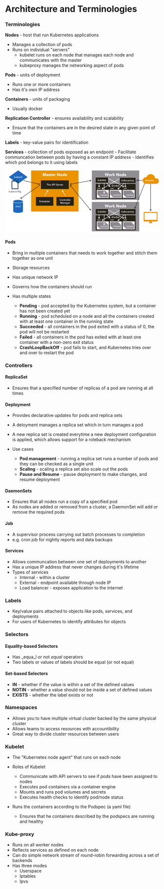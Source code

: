 # Architecture and Terminologies

### Terminologies

**Nodes** - host that run Kubernetes applications
- Manages a collection of pods
- Runs on individual "servers"
    - kubelet runs on each node that manages each node and communicates with the master
    - kubeproxy manages the networking aspect of pods


**Pods** - units of deployment
- Runs one or more containers
- Has it's own IP address

**Containers** - units of packaging
- Usually docker

**Replication Controller** - ensures availability and scalability

* Ensure that the containers are in the desired state in any given point of time

**Labels** - key-value pairs for identification

**Services** - collection of pods exposed as an endpoint
    - Facilitate communcation between pods by having a constant IP address
    - Identifies which pod belongs to it using labels

![](/assets/kubearch040730.png)

#### Pods

* Bring in multiple containers that needs to work together and stitch them together as one unit

* Storage resources

* Has unique network IP

* Governs how the containers should run

* Has multiple states

  * **Pending** - pod accepted by the Kubernetes system, but a container has not been created yet
  * **Running** - pod scheduled on a node and all the containers created with at least one container in the running state
  * **Succeeded** - all containers in the pod exited with a status of 0, the pod will not be restarted
  * **Failed** - all containers in the pod has exited with at least one container with a non-zero exit status
  * **CrashLoopBackOff** - pod fails to start, and Kubernetes tries over and over to restart the pod

### Controllers

#### ReplicaSet

* Ensures that a specified number of replicas of a pod are running at all times

#### Deployment

* Provides declarative updates for pods and replica sets
* A deloyment manages a replica set which in turn manages a pod
* A new replica set is created everytime a new deployment configuration is applied, which allows support for a roleback mechanism

* Use cases

  * **Pod management** - running a replica set runs a number of pods and they can be checked as a single unit
  * **Scaling** - scaling a replica set also scale out the pods
  * **Pause and Resume** - pause deployment to make changes, and resume deployment

#### DaemonSets

* Ensures that all nodes run a copy of a specified pod
* As nodes are added or removed from a cluster, a DaemonSet will add or remove the required pods

#### Job

* A supervisor process carrying out batch processes to completion
* e.g. cron job for nightly reports and data backups

#### Services

* Allows communcation between one set of deployments to another
* Has a unique IP address that never changes during it's lifetime
* Types of services
  * Internal - within a cluster
  * External - endpoint available through node IP
  * Load balancer - exposes application to the internet

### Labels

* Key/value pairs attached to objects like pods, services, and deployments
* For users of Kubernetes to identify attributes for objects

### Selectors

#### Equality-based Selectors

* Has _equa_l or not _equal_ operators
* Two labels or values of labels should be equal \(or not equal\)

#### Set-based Selectors

* **IN** - whether if the value is within a set of the defined values
* **NOTIN** - whether a value should not be inside a set of defined values
* **EXISTS** - whether the label exists or not

### Namespaces

* Allows you to have multiple virtual cluster backed by the same physical cluster
* Allows teams to access resources with accountibility
* Great way to divide cluster resources between users

### Kubelet

* The "Kubernetes node agent" that runs on each node

* Roles of Kubelet
  * Communicate with API servers to see if pods have been assigned to nodes
  * Executes pod containers via a container engine
  * Mounts and runs pod volumes and secrets
  * Executes health checks to identify pod/node status

* Runs the containers according to the Podspec \(a yaml file\)
  * Ensures that he containers described by the podspecs are running and healthy

### Kube-proxy

* Runs on all worker nodes
* Reflects services as defined on each node
* Can do simple network stream of round-robin forwarding across a set of backends
* Has three modes
  * Userspace
  * Iptables
  * Ipvs



